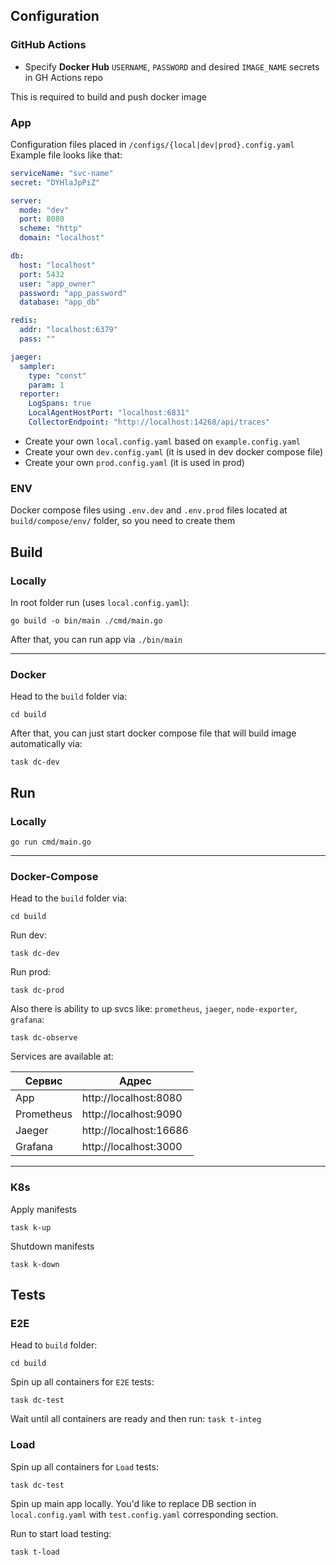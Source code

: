## Configuration

### GitHub Actions
- Specify **Docker Hub** `USERNAME`, `PASSWORD` and desired `IMAGE_NAME` secrets in GH Actions repo

This is required to build and push docker image

### App
Configuration files placed in `/configs/{local|dev|prod}.config.yaml`
Example file looks like that:

```yaml
serviceName: "svc-name"
secret: "DYHlaJpPiZ"

server:
  mode: "dev"
  port: 8080
  scheme: "http"
  domain: "localhost"

db:
  host: "localhost"
  port: 5432
  user: "app_owner"
  password: "app_password"
  database: "app_db"

redis:
  addr: "localhost:6379"
  pass: ""

jaeger:
  sampler:
    type: "const"
    param: 1
  reporter:
    LogSpans: true
    LocalAgentHostPort: "localhost:6831"
    CollectorEndpoint: "http://localhost:14268/api/traces"
```

- Create your own `local.config.yaml` based on `example.config.yaml`
- Create your own `dev.config.yaml` (it is used in dev docker compose file)
- Create your own `prod.config.yaml` (it is used in prod)

### ENV
Docker compose files using `.env.dev` and `.env.prod` files located at `build/compose/env/` folder, so you need to create them

## Build
### Locally

In root folder run (uses `local.config.yaml`):

```shell
go build -o bin/main ./cmd/main.go
```

After that, you can run app via `./bin/main`

___

### Docker

Head to the `build` folder via:

```shell
cd build
```

After that, you can just start docker compose file that will build image automatically via:

```shell
task dc-dev
```

## Run
### Locally

```shell
go run cmd/main.go
```

___

### Docker-Compose

Head to the `build` folder via:

```shell
cd build
```

Run dev:

```shell
task dc-dev
```

Run prod:

```shell
task dc-prod
```

Also there is ability to up svcs like: `prometheus`, `jaeger`, `node-exporter`, `grafana`:
```shell
task dc-observe
```
Services are available at:

| Сервис     | Адрес                  |
|------------|------------------------|
| App        | http://localhost:8080  |
| Prometheus | http://localhost:9090  |
| Jaeger     | http://localhost:16686 |
| Grafana    | http://localhost:3000  |

___

### K8s

Apply manifests

```shell
task k-up
```

Shutdown manifests

```shell
task k-down
```

## Tests
### E2E
Head to `build` folder:
```shell
cd build
```

Spin up all containers for `E2E` tests:
```shell
task dc-test
```
Wait until all containers are ready and then run: `task t-integ`

### Load
Spin up all containers for `Load` tests:
```shell
task dc-test
```

Spin up main app locally.
You'd like to replace DB section in `local.config.yaml` with `test.config.yaml` corresponding section.

Run to start load testing:
```shell
task t-load
```
